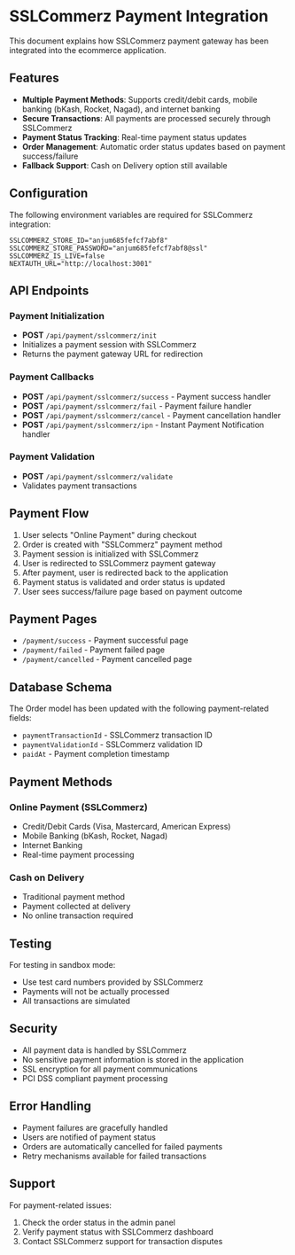 # SSLCommerz Payment Integration

This document explains how SSLCommerz payment gateway has been integrated into the ecommerce application.

## Features

- **Multiple Payment Methods**: Supports credit/debit cards, mobile banking (bKash, Rocket, Nagad), and internet banking
- **Secure Transactions**: All payments are processed securely through SSLCommerz
- **Payment Status Tracking**: Real-time payment status updates
- **Order Management**: Automatic order status updates based on payment success/failure
- **Fallback Support**: Cash on Delivery option still available

## Configuration

The following environment variables are required for SSLCommerz integration:

```env
SSLCOMMERZ_STORE_ID="anjum685fefcf7abf8"
SSLCOMMERZ_STORE_PASSWORD="anjum685fefcf7abf8@ssl"
SSLCOMMERZ_IS_LIVE=false
NEXTAUTH_URL="http://localhost:3001"
```

## API Endpoints

### Payment Initialization
- **POST** `/api/payment/sslcommerz/init`
- Initializes a payment session with SSLCommerz
- Returns the payment gateway URL for redirection

### Payment Callbacks
- **POST** `/api/payment/sslcommerz/success` - Payment success handler
- **POST** `/api/payment/sslcommerz/fail` - Payment failure handler
- **POST** `/api/payment/sslcommerz/cancel` - Payment cancellation handler
- **POST** `/api/payment/sslcommerz/ipn` - Instant Payment Notification handler

### Payment Validation
- **POST** `/api/payment/sslcommerz/validate`
- Validates payment transactions

## Payment Flow

1. User selects "Online Payment" during checkout
2. Order is created with "SSLCommerz" payment method
3. Payment session is initialized with SSLCommerz
4. User is redirected to SSLCommerz payment gateway
5. After payment, user is redirected back to the application
6. Payment status is validated and order status is updated
7. User sees success/failure page based on payment outcome

## Payment Pages

- `/payment/success` - Payment successful page
- `/payment/failed` - Payment failed page
- `/payment/cancelled` - Payment cancelled page

## Database Schema

The Order model has been updated with the following payment-related fields:

- `paymentTransactionId` - SSLCommerz transaction ID
- `paymentValidationId` - SSLCommerz validation ID
- `paidAt` - Payment completion timestamp

## Payment Methods

### Online Payment (SSLCommerz)
- Credit/Debit Cards (Visa, Mastercard, American Express)
- Mobile Banking (bKash, Rocket, Nagad)
- Internet Banking
- Real-time payment processing

### Cash on Delivery
- Traditional payment method
- Payment collected at delivery
- No online transaction required

## Testing

For testing in sandbox mode:
- Use test card numbers provided by SSLCommerz
- Payments will not be actually processed
- All transactions are simulated

## Security

- All payment data is handled by SSLCommerz
- No sensitive payment information is stored in the application
- SSL encryption for all payment communications
- PCI DSS compliant payment processing

## Error Handling

- Payment failures are gracefully handled
- Users are notified of payment status
- Orders are automatically cancelled for failed payments
- Retry mechanisms available for failed transactions

## Support

For payment-related issues:
1. Check the order status in the admin panel
2. Verify payment status with SSLCommerz dashboard
3. Contact SSLCommerz support for transaction disputes
